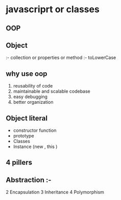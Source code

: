 # javascriprt or classes

## OOP

## Object

:- collection or properties or method
:- toLowerCase

## why use oop

1. reusability of code
2. maintainable and scalable codebase
3. easy debugging
4. better organization

## Object literal

- constructor function
- prototype
- Classes
- Instance (new , this )

## 4 pillers

## Abstraction :-

2 Encapsulation
3 Inheritance
4 Polymorphism
